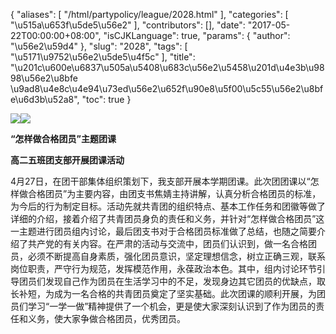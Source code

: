 {
    "aliases": [
        "/html/partypolicy/league/2028.html"
    ],
    "categories": [
        "\u515a\u653f\u5de5\u56e2"
    ],
    "contributors": [],
    "date": "2017-05-22T00:00:00+08:00",
    "isCJKLanguage": true,
    "params": {
        "author": "\u56e2\u59d4"
    },
    "slug": "2028",
    "tags": [
        "\u5171\u9752\u56e2\u5de5\u4f5c"
    ],
    "title": "\u201c\u600e\u6837\u505a\u5408\u683c\u56e2\u5458\u201d\u4e3b\u9898\u56e2\u8bfe \u9ad8\u4e8c\u4e94\u73ed\u56e2\u652f\u90e8\u5f00\u5c55\u56e2\u8bfe\u6d3b\u52a8",
    "toc": true
}

![](https://cdn.tfls.online/mirror/full/1d411764838202862ccb101769f8782dcd3f9774.jpg)![](https://cdn.tfls.online/mirror/full/49d3baadafb70a4bbc79df7ba0a1e347482cd8f8.jpg)




  





**“怎样做合格团员”主题团课**




**高二五班团支部开展团课活动**




4月27日，在团干部集体组织策划下，我支部开展本学期团课。此次团团课以“怎样做合格团员”为主要内容，由团支书焦婧主持讲解，认真分析合格团员的标准，为今后的行为制定目标。活动先就共青团的组织特点、基本工作任务和团徽等做了详细的介绍，接着介绍了共青团员身负的责任和义务，并针对“怎样做合格团员”这一主题进行团员组内讨论，最后团支书对于合格团员标准做了总结，也随之简要介绍了共产党的有关内容。在严肃的活动与交流中，团员们认识到，做一名合格团员，必须不断提高自身素质，强化团员意识，坚定理想信念，树立正确三观，联系岗位职责，严守行为规范，发挥模范作用，永葆政治本色。其中，组内讨论环节引导团员们发现自己作为团员在生活学习中的不足，发现身边其它团员的优缺点，取长补短，为成为一名合格的共青团员奠定了坚实基础。此次团课的顺利开展，为团员们学习“一学一做”精神提供了一个机会，更是使大家深刻认识到了作为团员的责任和义务，使大家争做合格团员，优秀团员。




  



